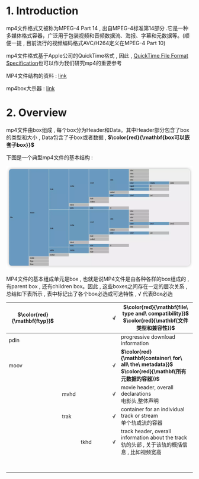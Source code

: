 # 1. Introduction

mp4⽂件格式⼜被称为MPEG-4 Part 14 , 出⾃MPEG-4标准第14部分 .它是⼀种多媒体格式容器，⼴泛⽤于包装视频和⾳频数据流、海报、字幕和元数据等。(顺便⼀提 , ⽬前流⾏的视频编码格式AVC/H264定义在MPEG-4 Part 10)

mp4⽂件格式基于Apple公司的QuickTime格式 , 因此 , [QuickTime File Format Specification](https://developer.apple.com/documentation/quicktime-file-format#//apple_ref/doc/uid/TP40000939-CH202-TPXREF101)也可以作为我们研究mp4的重要参考

MP4⽂件结构的资料 : [link]() 

mp4box⼤杀器 : [link](https://gpac.github.io/mp4box.js/)

# 2. Overview

mp4⽂件由box组成 , 每个box分为Header和Data。其中Header部分包含了box的类型和⼤⼩ , Data包含了⼦box或者数据 , **$\color{red}{\mathbf{box可以嵌套⼦box}}$**

下图是⼀个典型mp4⽂件的基本结构 : 

<img src="./assets/image-20240309203113502.png" alt="image-20240309203113502" />  

MP4⽂件的基本组成单元是box , 也就是说MP4⽂件是由各种各样的box组成的 , 有parent box , 还有children box。因此 , 这些boxes之间存在⼀定的层次关系 , 总结如下表所示 , 表中标记出了各个box必选或可选特性 , √ 代表Box必选

| **$\color{red}{\mathbf{ftyp}}$** |      |      |      |      |      | √    | **$\color{red}{\mathbf{file\ type and\ compatibility}}$**<br />**$\color{red}{\mathbf{⽂件类型和兼容性}}$** |
| -------------------------------- | ---- | ---- | ---- | ---- | ---- | ---- | ------------------------------------------------------------ |
| pdin                             |      |      |      |      |      |      | progressive download information                             |
| moov                             |      |      |      |      |      | √    | **$\color{red}{\mathbf{container\ for\ all\ the\ metadata}}$**<br/>**$\color{red}{\mathbf{所有元数据的容器}}$** |
|                                  | mvhd |      |      |      |      | √    | movie header, overall declarations<br/>电影头,整体声明       |
|                                  | trak |      |      |      |      | √    | container for an individual track or stream<br/>单个轨或流的容器 |
|                                  |      | tkhd |      |      |      | √    | track header, overall information about the track<br />轨的头部 , 关于该轨的概括信息 , ⽐如视频宽⾼ |
|                                  |      |      |      |      |      |      |                                                              |
|                                  |      |      |      |      |      |      |                                                              |
|                                  |      |      |      |      |      |      |                                                              |
|                                  |      |      |      |      |      |      |                                                              |
|                                  |      |      |      |      |      |      |                                                              |
|                                  |      |      |      |      |      |      |                                                              |
|                                  |      |      |      |      |      |      |                                                              |
|                                  |      |      |      |      |      |      |                                                              |





